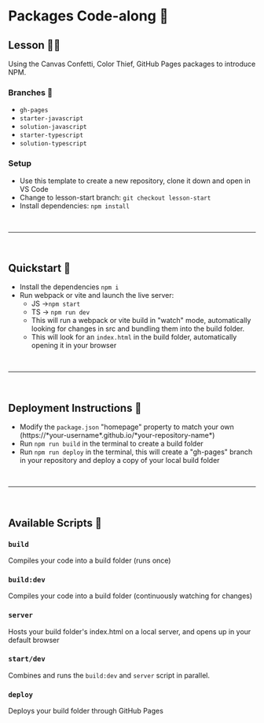 # Packages Code-along 💼

## Lesson 👩‍🏫

Using the Canvas Confetti, Color Thief, GitHub Pages packages to introduce NPM.

### Branches 🌿

- `gh-pages`
- `starter-javascript`
- `solution-javascript`
- `starter-typescript`
- `solution-typescript`

### Setup

- Use this template to create a new repository, clone it down and open in VS Code
- Change to lesson-start branch: `git checkout lesson-start`
- Install dependencies: `npm install`

<br/>
<hr/>
<br/>

## Quickstart 🦧

- Install the dependencies `npm i`
- Run webpack or vite and launch the live server:
  - JS ->`npm start`
  - TS -> `npm run dev`
  - This will run a webpack or vite build in "watch" mode, automatically looking for changes in src and bundling them into the build folder.
  - This will look for an `index.html` in the build folder, automatically opening it in your browser

<br/>
<hr/>
<br/>

## Deployment Instructions 🚀

- Modify the `package.json` "homepage" property to match your own (https://\*your-username\*.github.io/\*your-repository-name\*)
- Run `npm run build` in the terminal to create a build folder
- Run `npm run deploy` in the terminal, this will create a "gh-pages" branch in your repository and deploy a copy of your local build folder

<br/>
<hr/>
<br/>

## Available Scripts 📜

### `build`

Compiles your code into a build folder (runs once)

### `build:dev`

Compiles your code into a build folder (continuously watching for changes)

### `server`

Hosts your build folder's index.html on a local server, and opens up in your default browser

### `start/dev`

Combines and runs the `build:dev` and `server` script in parallel.

### `deploy`

Deploys your build folder through GitHub Pages
